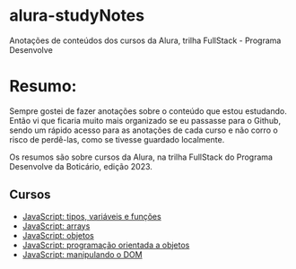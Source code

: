 # alura-studyNotes
Anotações de conteúdos dos cursos da Alura, trilha FullStack - Programa Desenvolve

# Resumo:
Sempre gostei de fazer anotações sobre o conteúdo que estou estudando. Então vi que ficaria muito mais organizado se eu passasse para o Github, sendo um rápido acesso para as anotações de cada curso e não corro o risco de perdê-las, como se tivesse guardado localmente.

Os resumos são sobre cursos da Alura, na trilha FullStack do Programa Desenvolve da Boticário, edição 2023.

## Cursos

 - [JavaScript: tipos, variáveis e funções](https://github.com/cailane-rs/alura-studyNotes/tree/master/JavaScript_tipos_variaveis_funcoes)
 - [JavaScript: arrays](https://github.com/cailane-rs/alura-studyNotes/tree/master/JavaScript_array_matriz_function_for)
 - [JavaScript: objetos](https://github.com/cailane-rs/alura-studyNotes/tree/master/JavaScript_objetos)
 - [JavaScript: programação orientada a objetos](https://github.com/cailane-rs/alura-studyNotes/tree/master/JavaScript_programacao_orienta_objetos)
 - [JavaScript: manipulando o DOM](https://github.com/cailane-rs/alura-studyNotes/tree/master/JavaScript_manipulando_DOM)
